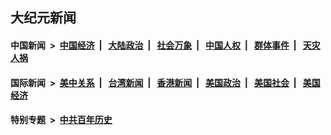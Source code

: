 ## 大纪元新闻

#### 中国新闻 &nbsp;>&nbsp; [中国经济](indexes/ncid283/README.md?05051645) &nbsp;| &nbsp; [大陆政治](indexes/ncid277/README.md?05051645) &nbsp;| &nbsp; [社会万象](indexes/ncid282/README.md?05051645) &nbsp;| &nbsp; [中国人权](indexes/ncid278/README.md?05051645) &nbsp;| &nbsp; [群体事件](indexes/ncid279/README.md?05051645) &nbsp;| &nbsp; [天灾人祸](indexes/ncid280/README.md?05051645)

#### 国际新闻 &nbsp;>&nbsp; [美中关系](indexes/nf1412576/README.md?05051645) &nbsp;| &nbsp; [台湾新闻](indexes/ncid1349361/README.md?05051645) &nbsp;| &nbsp; [香港新闻](indexes/ncid1349362/README.md?05051645) &nbsp;| &nbsp; [美国政治](indexes/ncid1078159/README.md?05051645) &nbsp;| &nbsp; [美国社会](indexes/ncid1078160/README.md?05051645) &nbsp;| &nbsp; [美国经济](indexes/ncid1078158/README.md?05051645)

#### 特别专题 &nbsp;>&nbsp; [中共百年历史](https://github.com/easy2view/epoch-special/blob/master/README.md?05051645)  
